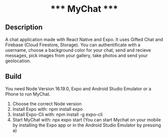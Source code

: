 <p align="center">

<h1 align="center" style="margin-top: 0px;">*** MyChat ***</h1>

</p>





## Description

A chat application made with React Native and Expo. It uses Gifted Chat and Firebase (Cloud Firestore, Storage). You can authentificate with a username, choose a background color for your chat, send and recieve messages, pick images from your gallery, take photos and send your geolocation.

## Build

You need Node Version 16.19.0, Expo and Android Studio Emulator or a Phone to run MyChat.

1. Choose the correct Node version
2. Install Expo with: npm install expo
3. Install Expo-Cli with: npm install -g expo-cli
4. Start MyChat with: npx expo start (You can start Mychat on your mobile by installing the Expo app or in the Android Studio Emulator by pressing a)


